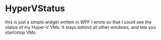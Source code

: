 HyperVStatus
============

this is just a simple widget written in WPF I wrote so that I could see the status
of my Hyper-V VMs. It stays behind all other windows, and lets you start/stop VMs.
